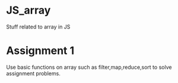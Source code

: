 # JS_array
Stuff related to array in JS

# Assignment 1
Use basic functions on array such as filter,map,reduce,sort to solve assignment problems.
